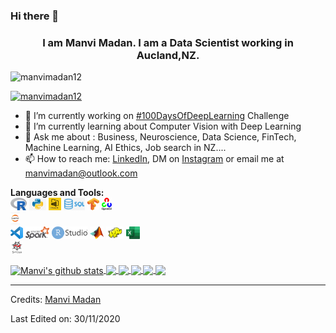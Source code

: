 ### Hi there 👋

<!--
**manvimadan12/manvimadan12** is a ✨ _special_ ✨ repository because its `README.md` (this file) appears on your GitHub profile.-->

<h3 align="center">I am Manvi Madan. I am a Data Scientist working in Aucland,NZ.</h3>

<p align="left"> <img src="https://komarev.com/ghpvc/?username=rajputjay41&label=Profile%20views&color=0e75b6&style=flat" alt="manvimadan12" /> </p>

<p align="left"> <a href="https://github.com/ryo-ma/github-profile-trophy"><img src="https://github-profile-trophy.vercel.app/?username=manvimadan12" alt="manvimadan12" /></a> </p>

- 🔭 I’m currently working on [#100DaysOfDeepLearning](https://www.instagram.com/ml.newzealand/) Challenge
- 🌱 I’m currently learning about Computer Vision with Deep Learning
- 💬 Ask me about : Business, Neuroscience, Data Science, FinTech, Machine Learning, AI Ethics, Job search in NZ....
- 📫 How to reach me: [LinkedIn](https://nz.linkedin.com/in/manvimadan?challengeId=AQFP41gYUVTWXgAAAXTdLTLUD1ouI-Slkj6j1vSVIpFSPFDELixPuQAPkSBK4_beV-6747rXSKjHK4dkQeuwCiK23vil0RopCg&submissionId=172312d1-e273-3916-9781-05335d3a4409), DM on [Instagram](https://www.instagram.com/ml.newzealand/) or email me at manvimadan@outlook.com


**Languages and Tools:**  
<code><img height="20" src="https://github.com/manvimadan12/manvimadan12/blob/master/images/Rlogo.svg"></code>
<code><img height="20" src="https://github.com/manvimadan12/manvimadan12/blob/master/images/python.jpg"></code>
<code><img height="20" src="https://github.com/manvimadan12/manvimadan12/blob/master/images/powerbi2.jpg"></code>
<code><img height="20" src="https://github.com/manvimadan12/manvimadan12/blob/master/images/sql.png"></code>
<code><img height="20" src="https://github.com/manvimadan12/manvimadan12/blob/master/images/Tensorflow_logo.svg.png"></code>
<code><img height="20" src="https://github.com/manvimadan12/manvimadan12/blob/master/images/opencv.png"></code>  
<code><img height="20" src="https://github.com/manvimadan12/manvimadan12/blob/master/images/jupyter.jpeg"></code>  
<code><img height="20" src="https://github.com/manvimadan12/manvimadan12/blob/master/images/vscode.png"></code>
<code><img height="20" src="https://github.com/manvimadan12/manvimadan12/blob/master/images/spark.png"></code>
<code><img height="20" src="https://github.com/manvimadan12/manvimadan12/blob/master/images/rstudio.png"></code>
<code><img height="20" src="https://github.com/manvimadan12/manvimadan12/blob/master/images/matlab.png"></code>
<code><img height="20" src="https://github.com/manvimadan12/manvimadan12/blob/master/images/hadoop%20logo.jpg"></code>
<code><img height="20" src="https://github.com/manvimadan12/manvimadan12/blob/master/images/excel.jpg"></code>  
<code><img height="20" src="https://github.com/manvimadan12/manvimadan12/blob/master/images/1200px-Spyder_logo.svg.png"></code>  




<a href="https://github.com/manvimadan12/github-readme-stats">
  <img align="center" src="https://github-readme-stats.vercel.app/api?username=manvimadan12&show_icons=true&include_all_commits=true&theme=radical" alt="Manvi's github stats" />
</a>

<a href="https://github.com/manvimadan12/github-readme-stats">
  <img align="center" src="https://github-readme-stats.vercel.app/api/top-langs/?username=manvimadan12&layout=compact&theme=radical" />
</a> 

<a href="https://github.com/manvimadan12/Becoming-ML_engineer">
  <img align="center" src="https://github-readme-stats.vercel.app/api/pin/?username=manvimadan12&repo=Becoming-ML_engineer&theme=radical" />
</a>


<a href="https://github.com/manvimadan12/ML-Research-Papers-">
  <img align="center" src="https://github-readme-stats.vercel.app/api/pin/?username=manvimadan12&repo=ML-Research-Papers-&theme=radical" />
</a>   

<a href="https://github.com/manvimadan12/Computer_Vision_Roadmap">
  <img align="center" src="https://github-readme-stats.vercel.app/api/pin/?username=manvimadan12&repo=Computer_Vision_Roadmap&theme=radical" />
</a>   

<a href="https://github.com/manvimadan12/workout-training-using-ml">
  <img align="center" src="https://github-readme-stats.vercel.app/api/pin/?username=manvimadan12&repo=workout-training-using-ml&theme=radical" />
</a>   

-----
Credits: [Manvi Madan](https://github.com/manvimadan12)

Last Edited on: 30/11/2020